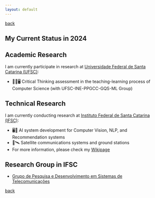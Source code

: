 ```yaml
---
layout: default
---
```

[back](./)

## My Current Status in 2024

## Academic Research

I am currently participate in research at [Universidade Federal de Santa Catarina (UFSC)](https://ufsc.edu.br):

* 👨‍🏫🖥️	Critical Thinking assessment in the teaching-learning process of Computer Science (with UFSC-INE-PPGCC-GQS-ML Group)

## Technical Research

I am currently conducting research at [Instituto Federal de Santa Catarina (IFSC)](https://ifsc.edu.br/):

* 🖥️🤖 AI system development for Computer Vision, NLP, and Recommendation systems
* 📡🛰️	Satellite communications systems and ground stations
* For more information, please check my [Wikipage](https://wiki.sj.ifsc.edu.br/index.php/Ramon_Mayor_Martins)

## Research Group in IFSC

* [Grupo de Pesquisa e Desenvolvimento em Sistemas de Telecomunicações](https://dgp.cnpq.br/dgp/espelhogrupo/2924804687700988)

[back](./)

<!---
## Teaching

* Professor of Basic, Technical and Technological Education, in the area of Telecommunications, at the [Instituto Federal de Santa Catarina, Campus São José](www.ifsc.edu.br)
* Professor of Telecommunications Engineering and Technical in Telecommunications courses
* Disciplines taught
  - Antenas e Propagação (Telecom Engineering)
  - Economia para Engenharia (Telecom Engineering)
  - Administração para Engenharia (Telecom Engineering)
  - Comunicações sem Fio (Technical Telecom)
  - Instalaçao de Equipementos de Redes (Technical Telecom)

## Designations in Institute

* Titular Member of the Collegiate of the Telecommunications Engineering Course
* Member of the Electoral Commission of the process of choosing members of the Research and Extension Education Collegiate - mandate 2021-2 to 2023-1
* Member of the Commission for the Restructuring of Pedagogical Projects for Integrated Courses in Telecommunications and Refrigeration and Air Conditioning at the São José Campus 04/2021 - 12/2021
* Member of the Study Commission for the New Technician Profile to be applied in the restructuring of the PPCs of the Integrated Technical Telecommunications Courses - 04/2021 to 12/2021
-->
